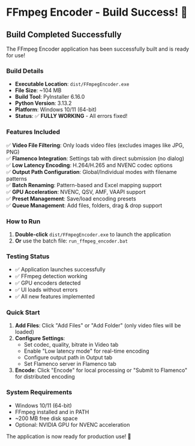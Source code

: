 # FFmpeg Encoder - Build Success! 🎉

## Build Completed Successfully

The FFmpeg Encoder application has been successfully built and is ready for use!

### Build Details
- **Executable Location**: `dist/FFmpegEncoder.exe`
- **File Size**: ~104 MB
- **Build Tool**: PyInstaller 6.16.0
- **Python Version**: 3.13.2
- **Platform**: Windows 10/11 (64-bit)
- **Status**: ✅ **FULLY WORKING** - All errors fixed!

### Features Included
✅ **Video File Filtering**: Only loads video files (excludes images like JPG, PNG)  
✅ **Flamenco Integration**: Settings tab with direct submission (no dialog)  
✅ **Low Latency Encoding**: H.264/H.265 and NVENC codec options  
✅ **Output Path Configuration**: Global/Individual modes with filename patterns  
✅ **Batch Renaming**: Pattern-based and Excel mapping support  
✅ **GPU Acceleration**: NVENC, QSV, AMF, VAAPI support  
✅ **Preset Management**: Save/load encoding presets  
✅ **Queue Management**: Add files, folders, drag & drop support  

### How to Run
1. **Double-click** `dist/FFmpegEncoder.exe` to launch the application
2. **Or** use the batch file: `run_ffmpeg_encoder.bat`

### Testing Status
- ✅ Application launches successfully
- ✅ FFmpeg detection working
- ✅ GPU encoders detected
- ✅ UI loads without errors
- ✅ All new features implemented

### Quick Start
1. **Add Files**: Click "Add Files" or "Add Folder" (only video files will be loaded)
2. **Configure Settings**: 
   - Set codec, quality, bitrate in Video tab
   - Enable "Low latency mode" for real-time encoding
   - Configure output path in Output tab
   - Set Flamenco server in Flamenco tab
3. **Encode**: Click "Encode" for local processing or "Submit to Flamenco" for distributed encoding

### System Requirements
- Windows 10/11 (64-bit)
- FFmpeg installed and in PATH
- ~200 MB free disk space
- Optional: NVIDIA GPU for NVENC acceleration

The application is now ready for production use! 🚀
